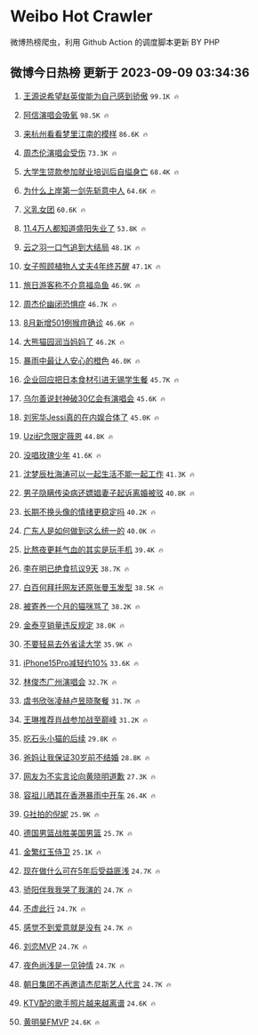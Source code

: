 # Weibo Hot Crawler 



微博热榜爬虫，利用 Github Action 的调度脚本更新 BY PHP 


## 微博今日热榜 更新于 2023-09-09 03:34:36 
1. [王源说希望赵英俊能为自己感到骄傲](https://s.weibo.com/weibo?q=%23%E7%8E%8B%E6%BA%90%E8%AF%B4%E5%B8%8C%E6%9C%9B%E8%B5%B5%E8%8B%B1%E4%BF%8A%E8%83%BD%E4%B8%BA%E8%87%AA%E5%B7%B1%E6%84%9F%E5%88%B0%E9%AA%84%E5%82%B2%23&t=31&band_rank=1&Refer=top) `99.1K 🔥` 

1. [阿信演唱会吸氧](https://s.weibo.com/weibo?q=%23%E9%98%BF%E4%BF%A1%E6%BC%94%E5%94%B1%E4%BC%9A%E5%90%B8%E6%B0%A7%23&t=31&band_rank=2&Refer=top) `98.5K 🔥` 

1. [来杭州看看梦里江南的模样](https://s.weibo.com/weibo?q=%23%E6%9D%A5%E6%9D%AD%E5%B7%9E%E7%9C%8B%E7%9C%8B%E6%A2%A6%E9%87%8C%E6%B1%9F%E5%8D%97%E7%9A%84%E6%A8%A1%E6%A0%B7%23&t=31&band_rank=3&Refer=top) `86.6K 🔥` 

1. [周杰伦演唱会受伤](https://s.weibo.com/weibo?q=%23%E5%91%A8%E6%9D%B0%E4%BC%A6%E6%BC%94%E5%94%B1%E4%BC%9A%E5%8F%97%E4%BC%A4%23&t=31&band_rank=4&Refer=top) `73.3K 🔥` 

1. [大学生贷款参加就业培训后自缢身亡](https://s.weibo.com/weibo?q=%23%E5%A4%A7%E5%AD%A6%E7%94%9F%E8%B4%B7%E6%AC%BE%E5%8F%82%E5%8A%A0%E5%B0%B1%E4%B8%9A%E5%9F%B9%E8%AE%AD%E5%90%8E%E8%87%AA%E7%BC%A2%E8%BA%AB%E4%BA%A1%23&t=31&band_rank=5&Refer=top) `68.4K 🔥` 

1. [为什么上岸第一剑先斩意中人](https://s.weibo.com/weibo?q=%23%E4%B8%BA%E4%BB%80%E4%B9%88%E4%B8%8A%E5%B2%B8%E7%AC%AC%E4%B8%80%E5%89%91%E5%85%88%E6%96%A9%E6%84%8F%E4%B8%AD%E4%BA%BA%23&t=31&band_rank=6&Refer=top) `64.6K 🔥` 

1. [义乳女团](https://s.weibo.com/weibo?q=%E4%B9%89%E4%B9%B3%E5%A5%B3%E5%9B%A2&t=31&band_rank=7&Refer=top) `60.6K 🔥` 

1. [11.4万人都知道盛阳失业了](https://s.weibo.com/weibo?q=%2311.4%E4%B8%87%E4%BA%BA%E9%83%BD%E7%9F%A5%E9%81%93%E7%9B%9B%E9%98%B3%E5%A4%B1%E4%B8%9A%E4%BA%86%23&t=31&band_rank=8&Refer=top) `53.8K 🔥` 

1. [云之羽一口气追到大结局](https://s.weibo.com/weibo?q=%23%E4%BA%91%E4%B9%8B%E7%BE%BD%E4%B8%80%E5%8F%A3%E6%B0%94%E8%BF%BD%E5%88%B0%E5%A4%A7%E7%BB%93%E5%B1%80%23&t=31&band_rank=9&Refer=top) `48.1K 🔥` 

1. [女子照顾植物人丈夫4年终苏醒](https://s.weibo.com/weibo?q=%23%E5%A5%B3%E5%AD%90%E7%85%A7%E9%A1%BE%E6%A4%8D%E7%89%A9%E4%BA%BA%E4%B8%88%E5%A4%AB4%E5%B9%B4%E7%BB%88%E8%8B%8F%E9%86%92%23&t=31&band_rank=10&Refer=top) `47.1K 🔥` 

1. [旅日游客称不介意福岛鱼](https://s.weibo.com/weibo?q=%23%E6%97%85%E6%97%A5%E6%B8%B8%E5%AE%A2%E7%A7%B0%E4%B8%8D%E4%BB%8B%E6%84%8F%E7%A6%8F%E5%B2%9B%E9%B1%BC%23&t=31&band_rank=11&Refer=top) `46.9K 🔥` 

1. [周杰伦幽闭恐惧症](https://s.weibo.com/weibo?q=%E5%91%A8%E6%9D%B0%E4%BC%A6%E5%B9%BD%E9%97%AD%E6%81%90%E6%83%A7%E7%97%87&t=31&band_rank=12&Refer=top) `46.7K 🔥` 

1. [8月新增501例猴痘确诊](https://s.weibo.com/weibo?q=%238%E6%9C%88%E6%96%B0%E5%A2%9E501%E4%BE%8B%E7%8C%B4%E7%97%98%E7%A1%AE%E8%AF%8A%23&t=31&band_rank=13&Refer=top) `46.6K 🔥` 

1. [大熊猫园润当妈妈了](https://s.weibo.com/weibo?q=%23%E5%A4%A7%E7%86%8A%E7%8C%AB%E5%9B%AD%E6%B6%A6%E5%BD%93%E5%A6%88%E5%A6%88%E4%BA%86%23&t=31&band_rank=14&Refer=top) `46.2K 🔥` 

1. [暴雨中最让人安心的橙色](https://s.weibo.com/weibo?q=%23%E6%9A%B4%E9%9B%A8%E4%B8%AD%E6%9C%80%E8%AE%A9%E4%BA%BA%E5%AE%89%E5%BF%83%E7%9A%84%E6%A9%99%E8%89%B2%23&t=31&band_rank=15&Refer=top) `46.0K 🔥` 

1. [企业回应把日本食材引进无锡学生餐](https://s.weibo.com/weibo?q=%23%E4%BC%81%E4%B8%9A%E5%9B%9E%E5%BA%94%E6%8A%8A%E6%97%A5%E6%9C%AC%E9%A3%9F%E6%9D%90%E5%BC%95%E8%BF%9B%E6%97%A0%E9%94%A1%E5%AD%A6%E7%94%9F%E9%A4%90%23&t=31&band_rank=16&Refer=top) `45.7K 🔥` 

1. [乌尔善说封神破30亿会有演唱会](https://s.weibo.com/weibo?q=%23%E4%B9%8C%E5%B0%94%E5%96%84%E8%AF%B4%E5%B0%81%E7%A5%9E%E7%A0%B430%E4%BA%BF%E4%BC%9A%E6%9C%89%E6%BC%94%E5%94%B1%E4%BC%9A%23&t=31&band_rank=17&Refer=top) `45.6K 🔥` 

1. [刘宪华Jessi真的在内娱合体了](https://s.weibo.com/weibo?q=%23%E5%88%98%E5%AE%AA%E5%8D%8EJessi%E7%9C%9F%E7%9A%84%E5%9C%A8%E5%86%85%E5%A8%B1%E5%90%88%E4%BD%93%E4%BA%86%23&t=31&band_rank=18&Refer=top) `45.0K 🔥` 

1. [Uzi纪念限定薇恩](https://s.weibo.com/weibo?q=%23Uzi%E7%BA%AA%E5%BF%B5%E9%99%90%E5%AE%9A%E8%96%87%E6%81%A9%23&t=31&band_rank=19&Refer=top) `44.8K 🔥` 

1. [没唱玫瑰少年](https://s.weibo.com/weibo?q=%E6%B2%A1%E5%94%B1%E7%8E%AB%E7%91%B0%E5%B0%91%E5%B9%B4&t=31&band_rank=20&Refer=top) `41.6K 🔥` 

1. [沈梦辰杜海涛可以一起生活不能一起工作](https://s.weibo.com/weibo?q=%23%E6%B2%88%E6%A2%A6%E8%BE%B0%E6%9D%9C%E6%B5%B7%E6%B6%9B%E5%8F%AF%E4%BB%A5%E4%B8%80%E8%B5%B7%E7%94%9F%E6%B4%BB%E4%B8%8D%E8%83%BD%E4%B8%80%E8%B5%B7%E5%B7%A5%E4%BD%9C%23&t=31&band_rank=21&Refer=top) `41.3K 🔥` 

1. [男子隐瞒传染病还嫖娼妻子起诉离婚被驳](https://s.weibo.com/weibo?q=%23%E7%94%B7%E5%AD%90%E9%9A%90%E7%9E%92%E4%BC%A0%E6%9F%93%E7%97%85%E8%BF%98%E5%AB%96%E5%A8%BC%E5%A6%BB%E5%AD%90%E8%B5%B7%E8%AF%89%E7%A6%BB%E5%A9%9A%E8%A2%AB%E9%A9%B3%23&t=31&band_rank=22&Refer=top) `40.8K 🔥` 

1. [长期不换头像的情绪更稳定吗](https://s.weibo.com/weibo?q=%23%E9%95%BF%E6%9C%9F%E4%B8%8D%E6%8D%A2%E5%A4%B4%E5%83%8F%E7%9A%84%E6%83%85%E7%BB%AA%E6%9B%B4%E7%A8%B3%E5%AE%9A%E5%90%97%23&t=31&band_rank=23&Refer=top) `40.2K 🔥` 

1. [广东人是如何做到这么统一的](https://s.weibo.com/weibo?q=%E5%B9%BF%E4%B8%9C%E4%BA%BA%E6%98%AF%E5%A6%82%E4%BD%95%E5%81%9A%E5%88%B0%E8%BF%99%E4%B9%88%E7%BB%9F%E4%B8%80%E7%9A%84&t=31&band_rank=24&Refer=top) `40.0K 🔥` 

1. [比熬夜更耗气血的其实是玩手机](https://s.weibo.com/weibo?q=%23%E6%AF%94%E7%86%AC%E5%A4%9C%E6%9B%B4%E8%80%97%E6%B0%94%E8%A1%80%E7%9A%84%E5%85%B6%E5%AE%9E%E6%98%AF%E7%8E%A9%E6%89%8B%E6%9C%BA%23&t=31&band_rank=25&Refer=top) `39.4K 🔥` 

1. [李在明已绝食抗议9天](https://s.weibo.com/weibo?q=%23%E6%9D%8E%E5%9C%A8%E6%98%8E%E5%B7%B2%E7%BB%9D%E9%A3%9F%E6%8A%97%E8%AE%AE9%E5%A4%A9%23&t=31&band_rank=26&Refer=top) `38.7K 🔥` 

1. [白百何拜托网友还原张曼玉发型](https://s.weibo.com/weibo?q=%23%E7%99%BD%E7%99%BE%E4%BD%95%E6%8B%9C%E6%89%98%E7%BD%91%E5%8F%8B%E8%BF%98%E5%8E%9F%E5%BC%A0%E6%9B%BC%E7%8E%89%E5%8F%91%E5%9E%8B%23&t=31&band_rank=27&Refer=top) `38.5K 🔥` 

1. [被寄养一个月的猫咪骂了](https://s.weibo.com/weibo?q=%E8%A2%AB%E5%AF%84%E5%85%BB%E4%B8%80%E4%B8%AA%E6%9C%88%E7%9A%84%E7%8C%AB%E5%92%AA%E9%AA%82%E4%BA%86&t=31&band_rank=28&Refer=top) `38.2K 🔥` 

1. [金泰亨销量违反规定](https://s.weibo.com/weibo?q=%23%E9%87%91%E6%B3%B0%E4%BA%A8%E9%94%80%E9%87%8F%E8%BF%9D%E5%8F%8D%E8%A7%84%E5%AE%9A%23&t=31&band_rank=29&Refer=top) `38.0K 🔥` 

1. [不要轻易去外省读大学](https://s.weibo.com/weibo?q=%23%E4%B8%8D%E8%A6%81%E8%BD%BB%E6%98%93%E5%8E%BB%E5%A4%96%E7%9C%81%E8%AF%BB%E5%A4%A7%E5%AD%A6%23&t=31&band_rank=30&Refer=top) `35.9K 🔥` 

1. [iPhone15Pro减轻约10%](https://s.weibo.com/weibo?q=%23iPhone15Pro%E5%87%8F%E8%BD%BB%E7%BA%A610%25%23&t=31&band_rank=31&Refer=top) `33.6K 🔥` 

1. [林俊杰广州演唱会](https://s.weibo.com/weibo?q=%E6%9E%97%E4%BF%8A%E6%9D%B0%E5%B9%BF%E5%B7%9E%E6%BC%94%E5%94%B1%E4%BC%9A&t=31&band_rank=32&Refer=top) `32.7K 🔥` 

1. [虞书欣张凌赫卢昱晓聚餐](https://s.weibo.com/weibo?q=%23%E8%99%9E%E4%B9%A6%E6%AC%A3%E5%BC%A0%E5%87%8C%E8%B5%AB%E5%8D%A2%E6%98%B1%E6%99%93%E8%81%9A%E9%A4%90%23&t=31&band_rank=33&Refer=top) `31.7K 🔥` 

1. [王琳推荐肖战参加战至巅峰](https://s.weibo.com/weibo?q=%23%E7%8E%8B%E7%90%B3%E6%8E%A8%E8%8D%90%E8%82%96%E6%88%98%E5%8F%82%E5%8A%A0%E6%88%98%E8%87%B3%E5%B7%85%E5%B3%B0%23&t=31&band_rank=34&Refer=top) `31.2K 🔥` 

1. [吃石头小猫的后续](https://s.weibo.com/weibo?q=%23%E5%90%83%E7%9F%B3%E5%A4%B4%E5%B0%8F%E7%8C%AB%E7%9A%84%E5%90%8E%E7%BB%AD%23&t=31&band_rank=35&Refer=top) `29.8K 🔥` 

1. [爸妈让我保证30岁前不结婚](https://s.weibo.com/weibo?q=%23%E7%88%B8%E5%A6%88%E8%AE%A9%E6%88%91%E4%BF%9D%E8%AF%8130%E5%B2%81%E5%89%8D%E4%B8%8D%E7%BB%93%E5%A9%9A%23&t=31&band_rank=36&Refer=top) `28.8K 🔥` 

1. [网友为不实言论向黄晓明道歉](https://s.weibo.com/weibo?q=%23%E7%BD%91%E5%8F%8B%E4%B8%BA%E4%B8%8D%E5%AE%9E%E8%A8%80%E8%AE%BA%E5%90%91%E9%BB%84%E6%99%93%E6%98%8E%E9%81%93%E6%AD%89%23&t=31&band_rank=37&Refer=top) `27.3K 🔥` 

1. [容祖儿晒其在香港暴雨中开车](https://s.weibo.com/weibo?q=%23%E5%AE%B9%E7%A5%96%E5%84%BF%E6%99%92%E5%85%B6%E5%9C%A8%E9%A6%99%E6%B8%AF%E6%9A%B4%E9%9B%A8%E4%B8%AD%E5%BC%80%E8%BD%A6%23&t=31&band_rank=38&Refer=top) `26.4K 🔥` 

1. [G社拍的倪妮](https://s.weibo.com/weibo?q=%23G%E7%A4%BE%E6%8B%8D%E7%9A%84%E5%80%AA%E5%A6%AE%23&t=31&band_rank=39&Refer=top) `25.9K 🔥` 

1. [德国男篮战胜美国男篮](https://s.weibo.com/weibo?q=%23%E5%BE%B7%E5%9B%BD%E7%94%B7%E7%AF%AE%E6%88%98%E8%83%9C%E7%BE%8E%E5%9B%BD%E7%94%B7%E7%AF%AE%23&t=31&band_rank=40&Refer=top) `25.7K 🔥` 

1. [金繁红玉侍卫](https://s.weibo.com/weibo?q=%E9%87%91%E7%B9%81%E7%BA%A2%E7%8E%89%E4%BE%8D%E5%8D%AB&t=31&band_rank=41&Refer=top) `25.1K 🔥` 

1. [现在做什么可在5年后受益匪浅](https://s.weibo.com/weibo?q=%E7%8E%B0%E5%9C%A8%E5%81%9A%E4%BB%80%E4%B9%88%E5%8F%AF%E5%9C%A85%E5%B9%B4%E5%90%8E%E5%8F%97%E7%9B%8A%E5%8C%AA%E6%B5%85&t=31&band_rank=42&Refer=top) `24.7K 🔥` 

1. [骄阳伴我我哭了我演的](https://s.weibo.com/weibo?q=%23%E9%AA%84%E9%98%B3%E4%BC%B4%E6%88%91%E6%88%91%E5%93%AD%E4%BA%86%E6%88%91%E6%BC%94%E7%9A%84%23&t=31&band_rank=43&Refer=top) `24.7K 🔥` 

1. [不虚此行](https://s.weibo.com/weibo?q=%E4%B8%8D%E8%99%9A%E6%AD%A4%E8%A1%8C&t=31&band_rank=44&Refer=top) `24.7K 🔥` 

1. [感觉不到爱意就是没有](https://s.weibo.com/weibo?q=%E6%84%9F%E8%A7%89%E4%B8%8D%E5%88%B0%E7%88%B1%E6%84%8F%E5%B0%B1%E6%98%AF%E6%B2%A1%E6%9C%89&t=31&band_rank=45&Refer=top) `24.7K 🔥` 

1. [刘恋MVP](https://s.weibo.com/weibo?q=%E5%88%98%E6%81%8BMVP&t=31&band_rank=46&Refer=top) `24.7K 🔥` 

1. [夜色尚浅是一见钟情](https://s.weibo.com/weibo?q=%23%E5%A4%9C%E8%89%B2%E5%B0%9A%E6%B5%85%E6%98%AF%E4%B8%80%E8%A7%81%E9%92%9F%E6%83%85%23&t=31&band_rank=47&Refer=top) `24.7K 🔥` 

1. [朝日集团不再邀请杰尼斯艺人代言](https://s.weibo.com/weibo?q=%E6%9C%9D%E6%97%A5%E9%9B%86%E5%9B%A2%E4%B8%8D%E5%86%8D%E9%82%80%E8%AF%B7%E6%9D%B0%E5%B0%BC%E6%96%AF%E8%89%BA%E4%BA%BA%E4%BB%A3%E8%A8%80&t=31&band_rank=48&Refer=top) `24.7K 🔥` 

1. [KTV配的歌手照片越来越离谱](https://s.weibo.com/weibo?q=%23KTV%E9%85%8D%E7%9A%84%E6%AD%8C%E6%89%8B%E7%85%A7%E7%89%87%E8%B6%8A%E6%9D%A5%E8%B6%8A%E7%A6%BB%E8%B0%B1%23&t=31&band_rank=49&Refer=top) `24.6K 🔥` 

1. [黄明昊FMVP](https://s.weibo.com/weibo?q=%23%E9%BB%84%E6%98%8E%E6%98%8AFMVP%23&t=31&band_rank=50&Refer=top) `24.6K 🔥` 

